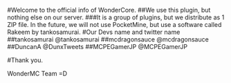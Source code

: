 #Welcome to the official info of WonderCore.
##We use this plugin, but nothing else on our server.
###It is a group of plugins, but we distribute as 1 ZIP file.
In the future, we will not use PocketMine, but use a software called Rakeem by tankosamurai.
#Our Devs name and twitter name
##tankosamurai @tankosamurai 
##mcdragonsauce @mcdragonsauce
##DuncanA @DunxTweets
##MCPEGamerJP @MCPEGamerJP

#Thank you.

WonderMC Team =D
